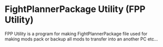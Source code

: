 # FightPlannerPackage Utility (FPP Utility)

FPP Utility is a program for making FightPlannerPackage file used for making mods pack or backup all mods to transfer into an another PC etc...
